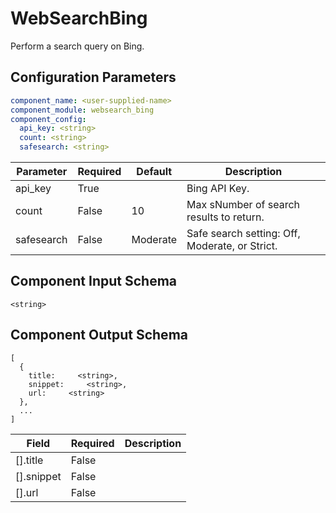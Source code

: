 # WebSearchBing

Perform a search query on Bing.

## Configuration Parameters

```yaml
component_name: <user-supplied-name>
component_module: websearch_bing
component_config:
  api_key: <string>
  count: <string>
  safesearch: <string>
```

| Parameter | Required | Default | Description |
| --- | --- | --- | --- |
| api_key | True |  | Bing API Key. |
| count | False | 10 | Max sNumber of search results to return. |
| safesearch | False | Moderate | Safe search setting: Off, Moderate, or Strict. |


## Component Input Schema

```
<string>
```


## Component Output Schema

```
[
  {
    title:     <string>,
    snippet:     <string>,
    url:     <string>
  },
  ...
]
```
| Field | Required | Description |
| --- | --- | --- |
| [].title | False |  |
| [].snippet | False |  |
| [].url | False |  |
